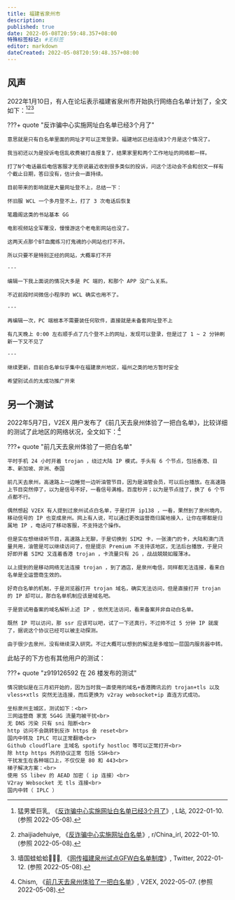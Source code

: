 ```yaml
---
title: 福建省泉州市
description:
published: true
date: 2022-05-08T20:59:48.357+08:00
特殊标签标记: #无标签
editor: markdown
dateCreated: 2022-05-08T20:59:48.357+08:00
---
```


## 风声

2022年1月10日，有人在论坛表示福建省泉州市开始执行网络白名单计划了，全文如下：[^463058][^s0hxg4][^809489]

[^463058]: 猛男爱巨乳, 《[反诈骗中心实施网址白名单已经3个月了](https://web.archive.org/web/20220508062226/https://www.lalasky.com/thread-463058.htm)》, L站, 2022-01-10. (参照 2022-05-08).

[^s0hxg4]: zhaijiadehuiye, 《[反诈骗中心实施网址白名单](https://web.archive.org/web/20220110112801/https://www.reddit.com/r/China_irl/comments/s0hxg4/反诈骗中心实施网址白名单/)》, r/China_irl, 2022-01-10. (参照 2022-05-08).

[^809489]: 墙国蛙蛤蛤💙💛🐸, 《[网传福建泉州试点GFW白名单制度](https://twitter.com/GFWfrog/status/1480948909186895873)》, Twitter, 2022-01-12. (参照 2022-05-08).

???+ quote "反诈骗中心实施网址白名单已经3个月了"

    意思就是只有白名单里面的网址才可以正常登录。福建地区已经连续3个月是这个情况了。

    我当初还以为是投诉电信乱收费被打击报复了，结果家里和两个工作地址的网络都一样。

    打了N个电话最后电信客服才无奈说最近收到很多类似的投诉，问这个活动会不会和创文一样有个截止日期，答曰没有，估计会一直持续。

    目前带来的影响就是大量网址登不上，总结一下：

    怀旧服 WCL 一个多月登不上，打了 3 次电话后恢复

    笔趣阁这类的书站基本 GG

    电影视频站全军覆没，慢慢游这个老电影网站也没了。

    这两天点那个BT血魔练习打鬼魂的小网站也打不开。

    所以只要不是特别正经的网站，大概率打不开

    ---

    编辑一下我上面说的情况大多是 PC 端的，和那个 APP 没广么关系。

    不近前段时间微信小程序的 WCL 确实也用不了。

    ---

    再编辑一次，PC 端根本不需要装任何软件，直接就是未备套网址登不上

    有几天晚上 0:00 左右顺手点了几个登不上的网址，发现可以登录，但是过了 1 ~ 2 分钟刷新一下又不见了

    ---

    继续更新，目前白名单似乎集中在福建泉州地区，福州之类的地方暂时安全

    希望别试点的太成功推广开来

## 另一个测试

2022年5月7日，V2EX 用户发布了《前几天去泉州体验了一把白名单》，比较详细的测试了此地区的网络状况，全文如下：[^851473]

[^851473]: Chism, 《[前几天去泉州体验了一把白名单](https://web.archive.org/web/20220507153405/https://www.v2ex.com/t/851473)》, V2EX, 2022-05-07. (参照 2022-05-08).

???+ quote "前几天去泉州体验了一把白名单"

    平时手机 24 小时开着 trojan ，绕过大陆 IP 模式。手头有 6 个节点，包括香港、日本、新加坡、非洲、泰国

    前几天去泉州，高速路上一边睡觉一边听油管节目，因为是油管会员，可以后台播放。在高速路上节目突然停了，以为是信号不好，一看信号满格，百度秒开；以为是节点挂了，换了 6 个节点都不行。

    偶然想起 V2EX 有人提到过泉州试点白名单，于是打开 ip138 ，一看，果然到了泉州境内，移动信号的 IP 也变成泉州。网上有人说，可以通过更改运营商归属地接入，让你在哪都是归属地 IP ，电话问了移动客服，不支持这个操作。

    但是实在想继续听节目，高速路上无聊，于是切换到 SIM2 卡，一张澳门的卡，大陆和澳门流量共用，油管是可以继续访问了，但是提示 Premium 不支持该地区，无法后台播放，于是只好即开着 SIM2 又连着香港 trojan ，卡流量只有 2G ，战战兢兢如履薄冰。

    以上提到的是移动网络无法连接 trojan ，到了酒店，是泉州电信，同样都无法连接，看来白名单是全运营商生效的。

    好奇白名单的机制，于是浏览器打开 trojan 域名，确实无法访问，但是直接打开 trojan 的 IP 却可以，那白名单机制应该是域名吧。

    于是尝试用备案的域名解析上述 IP ，依然无法访问，看来备案并非自动白名单。

    既然 IP 可以访问，那 ssr 应该可以吧，试了一下还真行，不过帅不过 5 分钟 IP 就废了，据说这个协议已经可以被主动探测。

    由于很少去泉州，没有继续深入研究。不过大概可以想到的解法是多增加一层国内服务器中转。

此帖子的下方也有其他用户的测试：

???+ quote "z919126592 在 26 楼发布的测试"

    情况貌似是在三月初开始的，因为当时我一直使用的域名+香港腾讯云的 trojan+tls 以及 vless+xtls 突然无法连接，而后更换为 v2ray websocket+ip 直连方式成功。

    坐标泉州主城区，测试如下：<br>
    三网运营商 家宽 5G4G 流量均被干扰<br>
    无 DNS 污染 只有 sni 阻断<br>
    http 访问不会跳转到反诈 https 会 reset<br>
    国内中转及 IPLC 可以正常翻墙<br>
    Github cloudflare 主域名 spotify hostloc 等可以正常打开<br>
    除 http https 外的协议正常 包括 SSH<br>
    干扰发生在各种端口上，不仅仅是 80 和 443<br>
    梯子解决方案：<br>
    使用 SS libev 的 AEAD 加密（ ip 连接）<br>
    V2ray Websocket 无 tls 连接<br>
    国内中转（ IPLC ）
